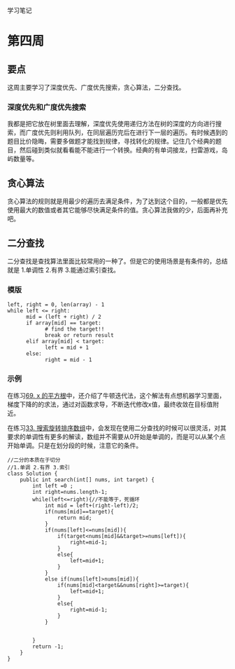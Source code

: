 学习笔记
# 第四周

## 要点

这周主要学习了深度优先、广度优先搜索，贪心算法，二分查找。

### 深度优先和广度优先搜索

我都是把它放在树里面去理解，深度优先使用递归方法在树的深度的方向进行搜索，而广度优先则利用队列，在同层遍历完后在进行下一层的遍历。有时候遇到的题目比价隐晦，需要多做题才能找到规律，寻找转化的规律。记住几个经典的题目，然后碰到类似就看看能不能进行一个转换。经典的有单词接龙，扫雷游戏，岛屿数量等。

## 贪心算法

贪心算法的规则就是用最少的遍历去满足条件，为了达到这个目的，一般都是优先使用最大的数值或者其它能够尽快满足条件的值。贪心算法我做的少，后面再补充吧。

## 二分查找

二分查找是查找算法里面比较常用的一种了。但是它的使用场景是有条件的，总结就是 1.单调性 2.有界 3.能通过索引查找。

### 模版

```
left, right = 0, len(array) - 1 
while left <= right: 
	  mid = (left + right) / 2 
	  if array[mid] == target: 
		    # find the target!! 
		    break or return result 
	  elif array[mid] < target: 
		    left = mid + 1 
	  else: 
		    right = mid - 1
```

### 示例

在练习[69. x 的平方根](https://leetcode-cn.com/problems/sqrtx/)中，还介绍了牛顿迭代法，这个解法有点想机器学习里面，梯度下降的的求法，通过对函数求导，不断迭代修改x值，最终收敛在目标值附近。

在练习[33. 搜索旋转排序数组](https://leetcode-cn.com/problems/search-in-rotated-sorted-array/)中，会发现在使用二分查找的时候可以很灵活，对其要求的单调性有更多的解读，数组并不需要从0开始是单调的，而是可以从某个点开始单调。只是在划分段的时候，注意它的条件。

```
//二分的本质在于切分
//1.单调 2.有界 3.索引
class Solution {
    public int search(int[] nums, int target) {
        int left =0 ;
        int right=nums.length-1;
        while(left<=right){//不能等于，死循环
            int mid = left+(right-left)/2;
            if(nums[mid]==target){
                return mid;
            }
            if(nums[left]<=nums[mid]){
                if(target<nums[mid]&&target>=nums[left]){
                    right=mid-1;
                }
                else{
                    left=mid+1;
                }
            }
            else if(nums[left]>nums[mid]){
                if(nums[mid]<target&&nums[right]>=target){
                    left=mid+1;
                }
                else{
                    right=mid-1;
                }
            }
            
            
        }
        return -1;
    }
}

```